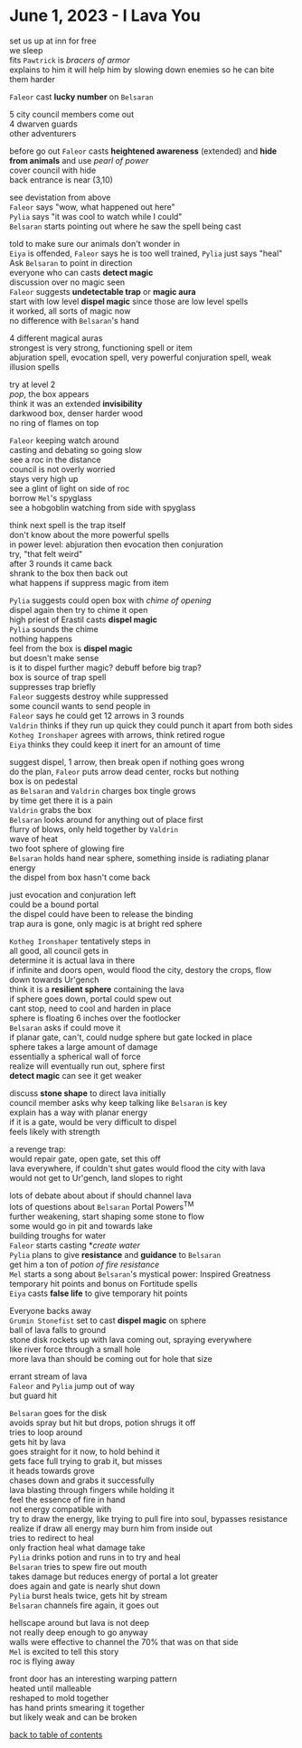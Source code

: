 # June 1, 2023 - I Lava You

set us up at inn for free  
we sleep  
fits `Pawtrick` is _bracers of armor_  
explains to him it will help him by slowing down enemies so he can bite them harder  

`Faleor` cast **lucky number** on `Belsaran`  

5 city council members come out  
4 dwarven guards  
other adventurers  

before go out `Faleor` casts **heightened awareness** (extended) and **hide from animals** and use _pearl of power_  
cover council with hide  
back entrance is near (3,10)  

see devistation from above  
`Faleor` says "wow, what happened out here"  
`Pylia` says "it was cool to watch while I could"  
`Belsaran` starts pointing out where he saw the spell being cast  

told to make sure our animals don't wonder in  
`Eiya` is offended, `Faleor` says he is too well trained, `Pylia` just says "heal"  
Ask `Belsaran` to point in direction  
everyone who can casts **detect magic**  
discussion over no magic seen  
`Faleor` suggests **undetectable trap** or **magic aura**  
start with low level **dispel magic** since those are low level spells  
it worked, all sorts of magic now  
no difference with `Belsaran`'s hand  

4 different magical auras  
strongest is very strong, functioning spell or item  
abjuration spell, evocation spell, very powerful conjuration spell, weak illusion spells  

try at level 2  
_pop_, the box appears  
think it was an extended **invisibility**  
darkwood box, denser harder wood  
no ring of flames on top  

`Faleor` keeping watch around  
casting and debating so going slow  
see a roc in the distance  
council is not overly worried  
stays very high up  
see a glint of light on side of roc  
borrow `Mel`'s spyglass  
see a hobgoblin watching from side with spyglass  

think next spell is the trap itself  
don't know about the more powerful spells  
in power level: abjuration then evocation then conjuration  
try, "that felt weird"  
after 3 rounds it came back   
shrank to the box then back out  
what happens if suppress magic from item  

`Pylia` suggests could open box with _chime of opening_  
dispel again then try to chime it open  
high priest of Erastil casts **dispel magic**  
`Pylia` sounds the chime  
nothing happens  
feel from the box is **dispel magic**  
but doesn't make sense  
is it to dispel further magic? debuff before big trap?  
box is source of trap spell  
suppresses trap briefly  
`Faleor` suggests destroy while suppressed  
some council wants to send people in  
`Faleor` says he could get 12 arrows in 3 rounds  
`Valdrin` thinks if they run up quick they could punch it apart from both sides  
`Kotheg Ironshaper` agrees with arrows, think retired rogue  
`Eiya` thinks they could keep it inert for an amount of time  

suggest dispel, 1 arrow, then break open if nothing goes wrong  
do the plan, `Faleor` puts arrow dead center, rocks but nothing  
box is on pedestal  
as `Belsaran` and `Valdrin` charges box tingle grows  
by time get there it is a pain  
`Valdrin` grabs the box  
`Belsaran` looks around for anything out of place first  
flurry of blows, only held together by `Valdrin`  
wave of heat  
two foot sphere of glowing fire  
`Belsaran` holds hand near sphere, something inside is radiating planar energy  
the dispel from box hasn't come back 

just evocation and conjuration left  
could be a bound portal  
the dispel could have been to release the binding  
trap aura is gone, only magic is at bright red sphere  

`Kotheg Ironshaper` tentatively steps in  
all good, all council gets in  
determine it is actual lava in there  
if infinite and doors open, would flood the city, destory the crops, flow down towards Ur'gench  
think it is a **resilient sphere** containing the lava  
if sphere goes down, portal could spew out  
cant stop, need to cool and harden in place  
sphere is floating 6 inches over the footlocker  
`Belsaran` asks if could move it  
if planar gate, can't, could nudge sphere but gate locked in place  
sphere takes a large amount of damage  
essentially a spherical wall of force  
realize will eventually run out, sphere first  
**detect magic** can see it get weaker  

discuss **stone shape** to direct lava initially  
council member asks why keep talking like `Belsaran` is key  
explain has a way with planar energy  
if it is a gate, would be very difficult to dispel  
feels likely with strength  

a revenge trap:  
would repair gate, open gate, set this off  
lava everywhere, if couldn't shut gates would flood the city with lava  
would not get to Ur'gench, land slopes to right  

lots of debate about about if should channel lava  
lots of questions about `Belsaran` Portal Powers<sup>TM</sup>    
further weakening, start shaping some stone to flow  
some would go in pit and towards lake  
building troughs for water  
`Faleor` starts casting **create water*  
`Pylia` plans to give **resistance** and **guidance** to `Belsaran`  
get him a ton of _potion of fire resistance_  
`Mel` starts a song about `Belsaran`'s mystical power: Inspired Greatness   
temporary hit points and bonus on Fortitude spells  
`Eiya` casts **false life** to give temporary hit points  

Everyone backs away  
`Grumin Stonefist` set to cast **dispel magic** on sphere  
ball of lava falls to ground  
stone disk rockets up with lava coming out, spraying everywhere  
like river force through a small hole  
more lava than should be coming out for hole that size  

errant stream of lava  
`Faleor` and `Pylia` jump out of way  
but guard hit  

`Belsaran` goes for the disk  
avoids spray but hit but drops, potion shrugs it off  
tries to loop around  
gets hit by lava  
goes straight for it now, to hold behind it    
gets face full trying to grab it, but misses  
it heads towards grove  
chases down and grabs it successfully  
lava blasting through fingers while holding it  
feel the essence of fire in hand  
not energy compatible with  
try to draw the energy, like trying to pull fire into soul, bypasses resistance  
realize if draw all energy may burn him from inside out  
tries to redirect to heal  
only fraction heal what damage take  
`Pylia` drinks potion and runs in to try and heal  
`Belsaran` tries to spew fire out mouth  
takes damage but reduces energy of portal a lot greater  
does again and gate is nearly shut down  
`Pylia` burst heals twice, gets hit by stream  
`Belsaran` channels fire again, it goes out  

hellscape around but lava is not deep  
not really deep enough to go anyway  
walls were effective to channel the 70% that was on that side  
`Mel` is excited to tell this story  
roc is flying away  

front door has an interesting warping pattern  
heated until malleable  
reshaped to mold together  
has hand prints smearing it together  
but likely weak and can be broken  


[back to table of contents](/sessions/README.md)

